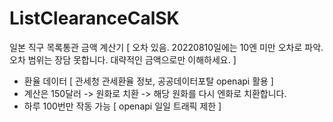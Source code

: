 # ListClearanceCalSK
일본 직구 목록통관 금액 계산기 [ 오차 있음. 20220810일에는 10엔 미만 오차로 파악. 오차 범위는 장담 못합니다. 대략적인 금액으로만 이해하세요. ]
- 환율 데이터 [ 관세청 관세환율 정보, 공공데이터포탈 openapi 활용 ]
- 계산은 150달러 -> 원화로 치환 -> 해당 원화를 다시 엔화로 치환합니다.
- 하루 100번만 작동 가능 [ openapi 일일 트래픽 제한 ]

